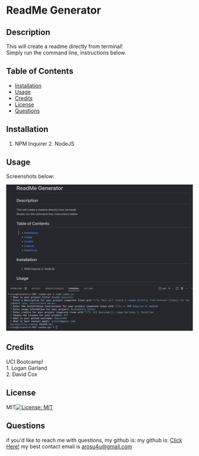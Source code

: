 # ReadMe Generator
  
  ## Description 
  
  This will create a readme directly from terminal!<br/>Simply run the command line, instructions below.
  
  ## Table of Contents
  
  - [Installation](#installation)
  - [Usage](#usage)
  - [Credits](#credits)
  - [License](#license)
  - [Questions](#questions)
  
  
  ## Installation
  
  1. NPM Inquirer 2. NodeJS
  
  ## Usage
  
  Screenshots below:
  
  ![README Generated by terminal](./assets/Screenshot%202023-08-29%20at%206.14.09%20PM.png)
  
  ## Credits
  
  UCI Bootcamp!<br/>1. Logan Garland<br/> 2. David Cox
  
  ## License
  
  MIT[![License: MIT](https://img.shields.io/badge/License-MIT-yellow.svg)](https://opensource.org/licenses/MIT)

  ## Questions
  
  if you'd like to reach me with questions, my github is:
  my github is: [Click Here!](https://github.com/RaptureMe)
  my best contact email is arosu4u@gmail.com
  
  